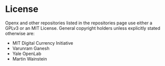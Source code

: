 # License

Openx and other repositories listed in the repositories page use either a GPLv3 or an MIT License. General copyright holders unless explicitly stated otherwise are:

* MIT Digital Currency Initiative
* Varunram Ganesh
* Yale OpenLab
* Martin Wainstein

